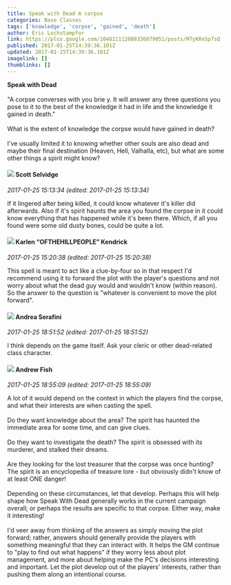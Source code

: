 ```yaml
---
title: Speak with Dead A corpse
categories: Base Classes
tags: ['knowledge', 'corpse', 'gained', 'death']
author: Eric Lochstampfor
link: https://plus.google.com/104811112088336879051/posts/M7yKReSp7sQ
published: 2017-01-25T14:39:36.101Z
updated: 2017-01-25T14:39:36.101Z
imagelink: []
thumblinks: []
---
```


<b>Speak with Dead</b><br /><br />&quot;A corpse converses with you brie y. It will answer any three questions you pose to it to the best of the knowledge it had in life and the knowledge it gained in death.&quot;<br /><br />What is the extent of knowledge the corpse would have gained in death? <br /><br />I&#39;ve usually limited it to knowing whether other souls are also dead and maybe their final destination (Heaven, Hell, Valhalla, etc), but what are some other things a spirit might know?
<div id='comment z135wp2g1zbhdrdfs23mzzzwzqv5ezy2u'>
  <h4><img src='{{site.baseurl}}//images/avatars/102860402526090415450_photo.jpg'> Scott Selvidge</h4>
      <p><cite>2017-01-25 15:13:34 (edited: 2017-01-25 15:13:34)</cite></p>
        <p>If it lingered after being killed, it could know whatever it&#39;s killer did afterwards. Also if it&#39;s spirit haunts the area you found the corpse in it could know everything that has happened while it&#39;s been there. Which, if all you found were some old dusty bones, could be quite a lot.</p>
</div>
        

<div id='comment z135wp2g1zbhdrdfs23mzzzwzqv5ezy2u'>
  <h4><img src='{{site.baseurl}}//images/avatars/108408137525442565511_photo.jpg'> Karlen “OFTHEHILLPEOPLE” Kendrick</h4>
      <p><cite>2017-01-25 15:20:38 (edited: 2017-01-25 15:20:38)</cite></p>
        <p>This spell is meant to act like a clue-by-four so in that respect I&#39;d recommend using it to forward the plot with the player&#39;s questions and not worry about what the dead guy would and wouldn&#39;t know (within reason).  So the answer to the question is &quot;whatever is convenient to move the plot forward&quot;.</p>
</div>
        

<div id='comment z135wp2g1zbhdrdfs23mzzzwzqv5ezy2u'>
  <h4><img src='{{site.baseurl}}//images/avatars/110285352867085036435_photo.jpg'> Andrea Serafini</h4>
      <p><cite>2017-01-25 18:51:52 (edited: 2017-01-25 18:51:52)</cite></p>
        <p>I think depends on the game itself. Ask your cleric or other dead-related class character.</p>
</div>
        

<div id='comment z135wp2g1zbhdrdfs23mzzzwzqv5ezy2u'>
  <h4><img src='{{site.baseurl}}//images/avatars/109840962456887986459_photo.jpg'> Andrew Fish</h4>
      <p><cite>2017-01-25 18:55:09 (edited: 2017-01-25 18:55:09)</cite></p>
        <p>A lot of it would depend on the context in which the players find the corpse, and what their interests are when casting the spell.<br /><br />Do they want knowledge about the area?  The spirit has haunted the immediate area for some time, and can give clues.<br /><br />Do they want to investigate the death?  The spirit is obsessed with its murderer, and stalked their dreams.<br /><br />Are they looking for the lost treasurer that the corpse was once hunting?  The spirit is an encyclopedia of treasure lore - but obviously didn&#39;t know of at least ONE danger!<br /><br />Depending on these circumstances, let that develop.  Perhaps this will help shape how Speak With Dead generally works in the current campaign overall; or perhaps the results are specific to that corpse.   Either way, make it interesting!<br /><br />I&#39;d veer away from thinking of the answers as simply moving the plot forward; rather, answers should generally provide the players with something meaningful that they can interact with.  It helps the GM continue to &quot;play to find out what happens&quot; if they worry less about plot management, and more about helping make the PC&#39;s decisions interesting and important.  Let the plot develop out of the players&#39; interests, rather than pushing them along an intentional course.  <br /><br /><br /></p>
</div>
        